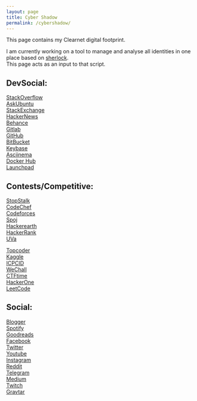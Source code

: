 ```yaml
---
layout: page
title: Cyber Shadow
permalink: /cybershadow/
---
```


This page contains my Clearnet digital footprint.

I am currently working on a tool to manage and analyse all identities in one
place based on [sherlock](https://sherlock-project.github.io/).  
This page acts as an input to that script. 

## DevSocial:  
[StackOverflow](http://stackoverflow.com/users/6682264/divesh-uttamchandani)  
[AskUbuntu](http://askubuntu.com/users/591513/divesh-uttamchandani)  
[StackExchange](http://stackexchange.com/users/8958859/divesh-uttamchandani)  
[HackerNews](https://news.ycombinator.com/user?id=diveshuttam)  
[Behance](https://www.behance.net/diveshuttam)  
[Gitlab](https://gitlab.com/diveshuttam)  
[GitHub](https://github.com/diveshuttam)  
[BitBucket](https://bitbucket.org/diveshuttam/)  
[Keybase](https://keybase.io/diveshuttam)  
[Asciinema](https://asciinema.org/~diveshuttam)  
[Docker Hub](https://hub.docker.com/u/diveshuttam/)  
[Launchpad](https://launchpad.net/~diveshuttam)  

## Contests/Competitive:  
<!-- [IARCS](http://opc.iarcs.org.in/index.php/users/1340)   -->
[StopStalk](https://www.stopstalk.com/user/profile/diveshuttam)  
[CodeChef](https://www.codechef.com/users/diveshuttam)  
[Codeforces](https://codeforces.com/profile/diveshuttam)  
[Spoj](https://www.spoj.com/users/diveshuttam/)  
[Hackerearth](https://www.hackerearth.com/@diveshuttam)  
[HackerRank](https://www.hackerrank.com/diveshuttam)  
[UVa](https://uhunt.onlinejudge.org/id/847459)  
<!-- [Timus](https://acm.timus.ru/author.aspx?id=251470)   -->
[Topcoder](https://www.topcoder.com/members/diveshuttam)  
[Kaggle](https://www.kaggle.com/diveshuttam)  
[ICPCID](https://icpc.baylor.edu/ICPCID/44PPP72D2NDW)  
[WeChall](https://www.wechall.net/profile/diveshuttam)  
[CTFtime](https://ctftime.org/user/45623)  
[HackerOne](https://hackerone.com/diveshuttam)  
[LeetCode](https://leetcode.com/diveshuttam)  

## Social:  
[Blogger](http://diveshuttamchandani.blogspot.in/)  
[Spotify](https://open.spotify.com/user/31mfrjuydxt3wccdqkmwzkmzwuhm?si=a2IGvaLwSECl02zks6DuxQ)  
[Goodreads](https://www.goodreads.com/diveshuttam)  
[Facebook](https://www.facebook.com/diveshuttam)  
[Twitter](https://twitter.com/DiveshUttam)  
[Youtube](https://www.youtube.com/diveshuttamchandani)  
[Instagram](https://www.instagram.com/diveshuttam/)  
[Reddit](https://www.reddit.com/user/diveshuttam)  
[Telegram](https://t.me/diveshuttam)  
[Medium](https://medium.com/@diveshuttam)  
[Twitch](https://www.twitch.tv/diveshuttam)  
[Gravtar](http://en.gravatar.com/diveshuttamchandani)  
<!-- [Trello](https://trello.com/diveshuttamchandani) -->
<!-- [Amazon](https://www.amazon.in/hz/wishlist/ls/3LHESUBHVBYC8?ref_=wl_share)   -->
